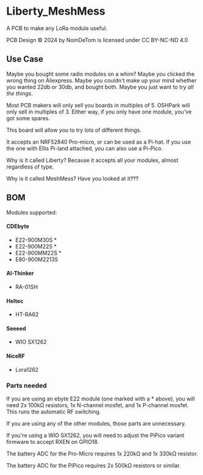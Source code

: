# Liberty_MeshMess
A PCB to make any LoRa module useful.

PCB Design © 2024 by NomDeTom is licensed under CC BY-NC-ND 4.0

## Use Case
Maybe you bought some radio modules on a whim? Maybe you clicked the wrong thing on Aliexpress. Maybe you couldn't make up your mind whether you wanted 22db or 30db, and bought both. Maybe you just want to try *all the things*.

Most PCB makers will only sell you boards in multiples of 5. OSHPark will only sell in multiples of 3. Either way, if you only have one module, you've got some spares.

This board will allow you to try lots of different things.

It accepts an NRF52840 Pro-micro, or can be used as a Pi-hat. If you use the one with Ellis Pi-land attached, you can also use a Pi-Pico.

Why is it called Liberty? Because it accepts all your modules, almost regardless of type.

Why is it called MeshMess? Have you looked at it‽‽‽

## BOM
Modules supported:
#### CDEbyte
- E22-900M30S *
- E22-900M22S *
- E22-900MM22S *
- E80-900M2213S
#### AI-Thinker
- RA-01SH
#### Heltec
- HT-RA62
#### Seeeed
- WIO SX1262
#### NiceRF 
- Lora1262

### Parts needed
If you are using an ebyte E22 module (one marked with a * above), you will need 2x 100kΩ resistors, 1x N-channel mosfet, and 1x P-channel mosfet. This runs the automatic RF switching.

If you are using any of the other modules, those parts are unnecessary.

If you're using a WIO SX1262, you will need to adjust the PiPico variant firmware to accept RXEN on GPIO18.

The battery ADC for the Pro-Micro requires 1x 220kΩ and 1x 330kΩ resistor.

The battery ADC for the PiPico requires 2x 500kΩ resistors or similar.


<!--stackedit_data:
eyJoaXN0b3J5IjpbLTE0OTA0NzQzNDldfQ==
-->